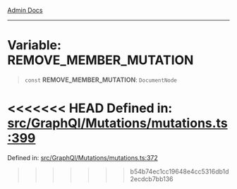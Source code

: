 [Admin Docs](/)

***

# Variable: REMOVE\_MEMBER\_MUTATION

> `const` **REMOVE\_MEMBER\_MUTATION**: `DocumentNode`

<<<<<<< HEAD
Defined in: [src/GraphQl/Mutations/mutations.ts:399](https://github.com/PalisadoesFoundation/talawa-admin/blob/main/src/GraphQl/Mutations/mutations.ts#L399)
=======
Defined in: [src/GraphQl/Mutations/mutations.ts:372](https://github.com/PalisadoesFoundation/talawa-admin/blob/main/src/GraphQl/Mutations/mutations.ts#L372)
>>>>>>> b54b74ec1cc19648e4cc5316db1d2ecdcb7bb136
